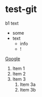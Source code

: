 # test-git
b1 text

* some
* text
  * info
  * !

[Google](http://google.ru)

1. Item 1
1. Item 2
1. Item 3
   1. Item 3a
   1. Item 3b
